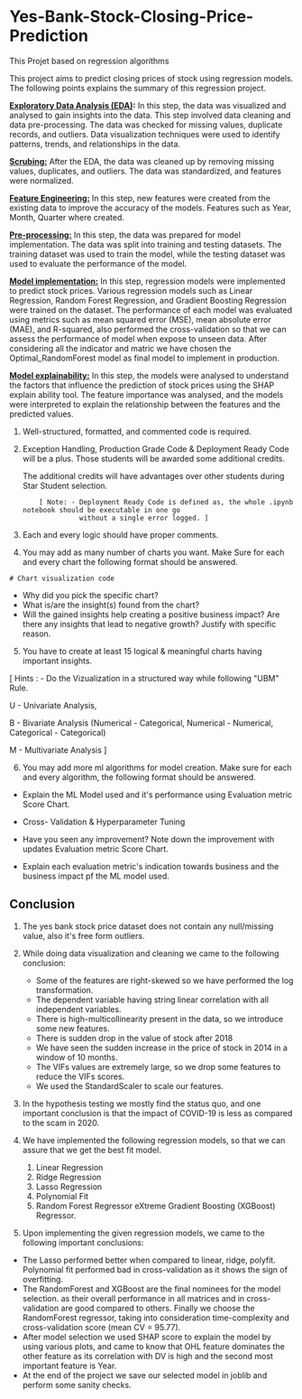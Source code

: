 # Yes-Bank-Stock-Closing-Price-Prediction
This Projet based on regression algorithms 


This project aims to predict closing prices of stock using regression models. The following points explains the summary of this regression project.

**<u>Exploratory Data Analysis (EDA)</u>:** In this step, the data was visualized and analysed to gain insights into the data. This step involved data cleaning and data pre-processing. The data was checked for missing values, duplicate records, and outliers. Data visualization techniques were used to identify patterns, trends, and relationships in the data.

**<u>Scrubing:</u>** After the EDA, the data was cleaned up by removing missing values, duplicates, and outliers. The data was standardized, and features were normalized.

**<u>Feature Engineering:</u>** In this step, new features were created from the existing data to improve the accuracy of the models. Features such as Year, Month, Quarter where created.

**<u>Pre-processing:</u>** In this step, the data was prepared for model implementation. The data was split into training and testing datasets. The training dataset was used to train the model, while the testing dataset was used to evaluate the performance of the model.


<u>**Model implementation:</u>** In this step, regression models were implemented to predict stock prices. Various regression models such as Linear Regression, Random Forest Regression, and Gradient Boosting Regression were trained on the dataset. The performance of each model was evaluated using metrics such as mean squared error (MSE), mean absolute error (MAE), and R-squared, also performed the cross-validation so that we can assess the performance of model when expose to unseen data. After considering all the indicator and matric we have chosen the Optimal_RandomForest model as final model to implement in production.


<u>**Model explainability:</u>** In this step, the models were analysed to understand the factors that influence the prediction of stock prices using the SHAP explain ability tool. The feature importance was analysed, and the models were interpreted to explain the relationship between the features and the predicted values.



1.   Well-structured, formatted, and commented code is required.
2.   Exception Handling, Production Grade Code & Deployment Ready Code will be a plus. Those students will be awarded some additional credits.
     
     The additional credits will have advantages over other students during Star Student selection.
       
             [ Note: - Deployment Ready Code is defined as, the whole .ipynb notebook should be executable in one go
                       without a single error logged. ]

3.   Each and every logic should have proper comments.
4. You may add as many number of charts you want. Make Sure for each and every chart the following format should be answered.
        

```
# Chart visualization code
```
            

*   Why did you pick the specific chart?
*   What is/are the insight(s) found from the chart?
* Will the gained insights help creating a positive business impact?
Are there any insights that lead to negative growth? Justify with specific reason.

5. You have to create at least 15 logical & meaningful charts having important insights.


[ Hints : - Do the Vizualization in  a structured way while following "UBM" Rule.

U - Univariate Analysis,

B - Bivariate Analysis (Numerical - Categorical, Numerical - Numerical, Categorical - Categorical)

M - Multivariate Analysis
 ]





6. You may add more ml algorithms for model creation. Make sure for each and every algorithm, the following format should be answered.


*   Explain the ML Model used and it's performance using Evaluation metric Score Chart.


*   Cross- Validation & Hyperparameter Tuning

*   Have you seen any improvement? Note down the improvement with updates Evaluation metric Score Chart.

*   Explain each evaluation metric's indication towards business and the business impact pf the ML model used.




## Conclusion

1. The yes bank stock price dataset does not contain any null/missing value, also it's free form outliers.
2. While doing data visualization and cleaning we came to the following conclusion:

    * Some of the features are right-skewed so we have performed the log transformation.
    * The dependent variable having string linear correlation with all independent variables.
    * There is high-multicollinearity present in the data, so we introduce some new features.
    * There is sudden drop in the value of stock after 2018
    * We have seen the sudden increase in the price of stock in 2014 in a window of 10 months.
    * The VIFs values are extremely large, so we drop some features to reduce the VIFs scores.
    * We used the StandardScaler to scale our features.
3. In the hypothesis testing we mostly find the status quo, and one important conclusion is that the impact of COVID-19 is less as compared to the scam in 2020.
4. We have implemented the following regression models, so that we can assure that we get the best fit model.
    1. Linear Regression
    2. Ridge Regression
    3. Lasso Regression
    4. Polynomial Fit
    5. Random Forest Regressor
eXtreme Gradient Boosting (XGBoost) Regressor.
5. Upon implementing the given regression models, we came to the following important conclusions:

* The Lasso performed better when compared to linear, ridge, polyfit.
Polynomial fit performed bad in cross-validation as it shows the sign of overfitting.
* The RandomForest and XGBoost are the final nominees for the model selection. as their overall performance in all matrices and in cross-validation are good compared to others.
Finally we choose the RandomForest regressor, taking into consideration time-complexity and cross-validation score (mean CV = 95.77).
* After model selection we used SHAP score to explain the model by using various plots, and came to know that OHL feature dominates the other feature as its correlation with DV is high and the second most important feature is Year.
* At the end of the project we save our selected model in joblib and perform some sanity checks.















